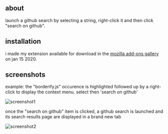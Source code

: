 ## about

launch a github search by selecting a string, right-click it and then click "search on github".

## installation

i made my extension available for download in the [mozilla add-ons gallery]( 
https://addons.mozilla.org/en-US/firefox/addon/search-on-github/#&gid=1&pid=2) on jan 15 2020.

## screenshots

example: the "borderify.js" occurence is highlighted followed up by a right-click to display the context menu. select then 'search on github'

![screenshot1](https://user-images.githubusercontent.com/58897196/104469213-36fbaa80-55b0-11eb-9a7d-17107b1310e0.png)

once the "search on github" item is clicked, a github search is launched and its search results page are displayed in a brand new tab

![screenshot2](https://user-images.githubusercontent.com/58897196/104470409-96a68580-55b1-11eb-815c-dc677b9ca003.png)
